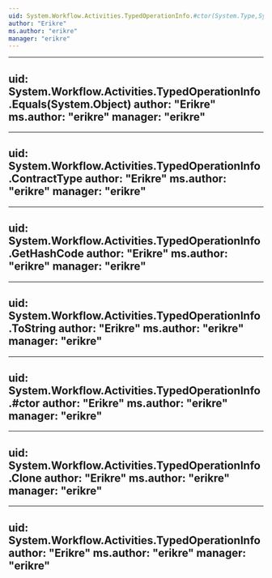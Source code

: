 ```yaml
---
uid: System.Workflow.Activities.TypedOperationInfo.#ctor(System.Type,System.String)
author: "Erikre"
ms.author: "erikre"
manager: "erikre"
---
```


---
uid: System.Workflow.Activities.TypedOperationInfo.Equals(System.Object)
author: "Erikre"
ms.author: "erikre"
manager: "erikre"
---

---
uid: System.Workflow.Activities.TypedOperationInfo.ContractType
author: "Erikre"
ms.author: "erikre"
manager: "erikre"
---

---
uid: System.Workflow.Activities.TypedOperationInfo.GetHashCode
author: "Erikre"
ms.author: "erikre"
manager: "erikre"
---

---
uid: System.Workflow.Activities.TypedOperationInfo.ToString
author: "Erikre"
ms.author: "erikre"
manager: "erikre"
---

---
uid: System.Workflow.Activities.TypedOperationInfo.#ctor
author: "Erikre"
ms.author: "erikre"
manager: "erikre"
---

---
uid: System.Workflow.Activities.TypedOperationInfo.Clone
author: "Erikre"
ms.author: "erikre"
manager: "erikre"
---

---
uid: System.Workflow.Activities.TypedOperationInfo
author: "Erikre"
ms.author: "erikre"
manager: "erikre"
---
